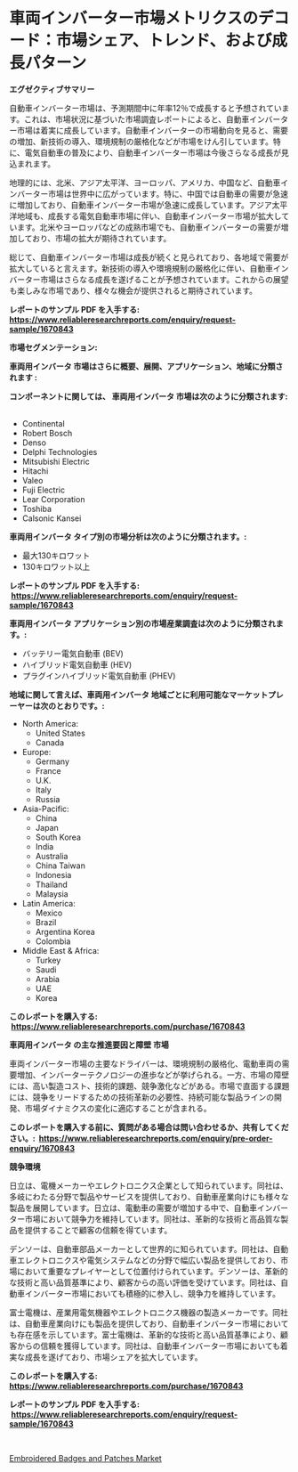 <p><h1>車両インバーター市場メトリクスのデコード：市場シェア、トレンド、および成長パターン</h1></p><p><strong>エグゼクティブサマリー</strong></p>
<p><p>自動車インバーター市場は、予測期間中に年率12％で成長すると予想されています。これは、市場状況に基づいた市場調査レポートによると、自動車インバーター市場は着実に成長しています。自動車インバーターの市場動向を見ると、需要の増加、新技術の導入、環境規制の厳格化などが市場をけん引しています。特に、電気自動車の普及により、自動車インバーター市場は今後さらなる成長が見込まれます。</p><p>地理的には、北米、アジア太平洋、ヨーロッパ、アメリカ、中国など、自動車インバーター市場は世界中に広がっています。特に、中国では自動車の需要が急速に増加しており、自動車インバーター市場が急速に成長しています。アジア太平洋地域も、成長する電気自動車市場に伴い、自動車インバーター市場が拡大しています。北米やヨーロッパなどの成熟市場でも、自動車インバーターの需要が増加しており、市場の拡大が期待されています。</p><p>総じて、自動車インバーター市場は成長が続くと見られており、各地域で需要が拡大していると言えます。新技術の導入や環境規制の厳格化に伴い、自動車インバーター市場はさらなる成長を遂げることが予想されています。これからの展望も楽しみな市場であり、様々な機会が提供されると期待されています。</p></p>
<p><strong>レポートのサンプル PDF を入手する: <a href="https://www.reliableresearchreports.com/enquiry/request-sample/1670843">https://www.reliableresearchreports.com/enquiry/request-sample/1670843</a></strong></p>
<p><strong>市場セグメンテーション:</strong></p>
<p><strong> 車両用インバータ 市場はさらに概要、展開、アプリケーション、地域に分類されます :</strong></p>
<p><strong>コンポーネントに関しては、 車両用インバータ 市場は次のように分類されます: &nbsp;</strong></p>
<p><ul><li>Continental</li><li>Robert Bosch</li><li>Denso</li><li>Delphi Technologies</li><li>Mitsubishi Electric</li><li>Hitachi</li><li>Valeo</li><li>Fuji Electric</li><li>Lear Corporation</li><li>Toshiba</li><li>Calsonic Kansei</li></ul></p>
<p><strong> 車両用インバータ タイプ別の市場分析は次のように分類されます。:</strong></p>
<p><ul><li>最大130キロワット</li><li>130キロワット以上</li></ul></p>
<p><strong>レポートのサンプル PDF を入手する: &nbsp;<a href="https://www.reliableresearchreports.com/enquiry/request-sample/1670843">https://www.reliableresearchreports.com/enquiry/request-sample/1670843</a></strong></p>
<p><strong> 車両用インバータ アプリケーション別の市場産業調査は次のように分類されます。:</strong></p>
<p><ul><li>バッテリー電気自動車 (BEV)</li><li>ハイブリッド電気自動車 (HEV)</li><li>プラグインハイブリッド電気自動車 (PHEV)</li></ul></p>
<p><strong>地域に関して言えば、車両用インバータ 地域ごとに利用可能なマーケットプレーヤーは次のとおりです。:</strong></p>
<p><ul>
    <li>
        North America:
        <ul>
            <li>United States</li>
            <li>Canada</li>
        </ul>
    </li>
    <li>
        Europe:
        <ul>
            <li>Germany</li>
            <li>France</li>
            <li>U.K.</li>
            <li>Italy</li>
            <li>Russia</li>
        </ul>
    </li>
    <li>
        Asia-Pacific:
        <ul>
            <li>China</li>
            <li>Japan</li>
            <li>South Korea</li>
            <li>India</li>
            <li>Australia</li>
            <li>China Taiwan</li>
            <li>Indonesia</li>
            <li>Thailand</li>
            <li>Malaysia</li>
        </ul>
    </li>
    <li>
        Latin America:
        <ul>
            <li>Mexico</li>
            <li>Brazil</li>
            <li>Argentina Korea</li>
            <li>Colombia</li>
        </ul>
    </li>
    <li>
        Middle East & Africa:
        <ul>
            <li>Turkey</li>
            <li>Saudi</li>
            <li>Arabia</li>
            <li>UAE</li>
            <li>Korea</li>
        </ul>
    </li>
    </ul></p>
<p><strong>このレポートを購入する: &nbsp;<a href="https://www.reliableresearchreports.com/purchase/1670843">https://www.reliableresearchreports.com/purchase/1670843</a></strong></p>
<p><strong>車両用インバータ の主な推進要因と障壁 市場</strong></p>
<p><p>車両インバーター市場の主要なドライバーは、環境規制の厳格化、電動車両の需要増加、インバーターテクノロジーの進歩などが挙げられる。一方、市場の障壁には、高い製造コスト、技術的課題、競争激化などがある。市場で直面する課題には、競争をリードするための技術革新の必要性、持続可能な製品ラインの開発、市場ダイナミクスの変化に適応することが含まれる。</p></p>
<p><strong>このレポートを購入する前に、質問がある場合は問い合わせるか、共有してください。:&nbsp; <a href="https://www.reliableresearchreports.com/enquiry/pre-order-enquiry/1670843">https://www.reliableresearchreports.com/enquiry/pre-order-enquiry/1670843</a></strong></p>
<p><strong>競争環境</strong></p>
<p><p>日立は、電機メーカーやエレクトロニクス企業として知られています。同社は、多岐にわたる分野で製品やサービスを提供しており、自動車産業向けにも様々な製品を展開しています。日立は、電動車の需要が増加する中で、自動車インバーター市場において競争力を維持しています。同社は、革新的な技術と高品質な製品を提供することで顧客の信頼を得ています。</p><p>デンソーは、自動車部品メーカーとして世界的に知られています。同社は、自動車エレクトロニクスや電気システムなどの分野で幅広い製品を提供しており、市場において重要なプレイヤーとして位置付けられています。デンソーは、革新的な技術と高い品質基準により、顧客からの高い評価を受けています。同社は、自動車インバーター市場においても積極的に参入し、競争力を維持しています。</p><p>富士電機は、産業用電気機器やエレクトロニクス機器の製造メーカーです。同社は、自動車産業向けにも製品を提供しており、自動車インバーター市場においても存在感を示しています。富士電機は、革新的な技術と高い品質基準により、顧客からの信頼を獲得しています。同社は、自動車インバーター市場においても着実な成長を遂げており、市場シェアを拡大しています。</p></p>
<p><strong>このレポートを購入する: &nbsp; <a href="https://www.reliableresearchreports.com/purchase/1670843">https://www.reliableresearchreports.com/purchase/1670843</a></strong></p>
<p><strong>レポートのサンプル PDF を入手する: &nbsp;<a href="https://www.reliableresearchreports.com/enquiry/request-sample/1670843">https://www.reliableresearchreports.com/enquiry/request-sample/1670843</a></strong><strong></strong></p>
<p>&nbsp;</p>
<p><p><a href="https://github.com/Sherrillcrooksxa8i18ucf2m/Market-Research-Report-List-1/blob/main/embroidered-badges-and-patches-market.md">Embroidered Badges and Patches Market</a></p></p>